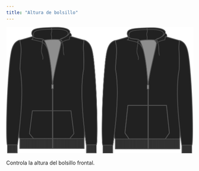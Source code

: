```yaml
---
title: "Altura de bolsillo"
---
```


![Altura de bolsillo](./pocketheight.svg)

Controla la altura del bolsillo frontal.




